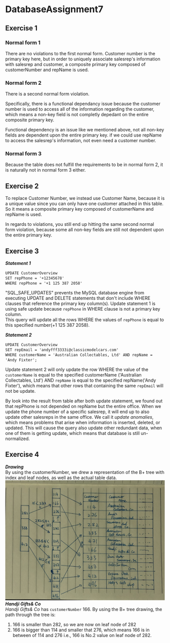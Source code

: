 # DatabaseAssignment7

## Exercise 1

### Normal form 1
There are no violations to the first normal form.
Customer number is the primary key here, but in order to uniquely associate salesrep's information with salesrep and customer, a composite primary key composed of customerNumber and repName is used.
### Normal form 2
There is a second normal form violation.

Specifically, there is a functional dependancy issue because the customer number is used to access all of the information regarding the customer, which means a non-key field is not completly depedant on the entire composite primary key. 

Functional dependency is an issue like we mentioned above, not all non-key fields are dependent upon the entire primary key.
if we could use repName to access the salesrep's information, not even need a customer number. 

### Normal form 3
Because the table does not fulfill the requirements to be in normal form 2, it is naturally not in normal form 3 either.

## Exercise 2
To replace Customer Number, we instead use Customer Name, because it is a unique value since you can only have one customer attached in this table. So it means a composite primary key composed of customerName and repName is used.

In regards to violations, you still end up hitting the same second normal form violation, because some all non-key fields are still not dependent upon the entire primary key. 

## Exercise 3
***Statement 1*** <br/>
```MySQL
UPDATE CustomerOverview
SET repPhone = '+12345678'
WHERE repPhone = '+1 125 387 2058'
```
"SQL_SAFE_UPDATES" prevents the MySQL database engine from executing UPDATE and DELETE statements that don't include WHERE clauses that reference the primary key column(s). Update statement 1 is using safe update because ```repPhone``` in WHERE clause is not a primary key column.
<br/> This query will update all the rows WHERE the values of ```repPhone``` is equal to this specified number(+1 125 387 2058). <br/>

***Statement 2*** <br/>
```MySQL
UPDATE CustomerOverview
SET repEmail = 'andyfff3333i@classicmodelcars.com'
WHERE customerName = 'Australian Collectables, Ltd' AND repName = 'Andy Fixter';
```
Update statement 2 will only update the row WHERE the value of the ```customerName``` is equal to the specified customerName ('Australian Collectables, Ltd') AND ```repName``` is equal to the specified repName('Andy Fixter'), which means that other rows that containing the same ```repEmail``` will not be update. <br/>

By look into the result from table after both update statement, we found out that repPhone is not depended on repName but the entire office. When we update the phone number of a specific salesrep, it will end up to also update other salesreps in the same office. We call it *update anomalies*, which means problems that arise when information is inserted, deleted, or updated.
This will cause the query also update other redundant data, when one of them is getting update, which means that database is still un-normalized.

## Exercise 4
***Drawing*** <br/>
By using the customerNumber, we drew a representation of the B+ tree with index and leaf nodes, as well as the actual table data.
![B+Tree](image/B_tree.jpg)<br/>
***Handji Gifts& Co*** <br/>
*Handji Gifts& Co* has ```customerNumber``` 166. By using the B+ tree drawing, the path through the tree is:
1. 166 is smaller than 282, so we are now on leaf node of 282
2. 166 is bigger than 114 and smaller that 276, which means 166 is in between of 114 and 276 i.e., 166 is No.2 value on leaf node of 282.
